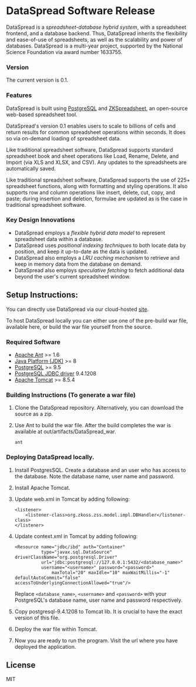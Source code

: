 # DataSpread Software Release 

DataSpread is a _spreadsheet-database hybrid system_, with a spreadsheet frontend, and a database backend. Thus, DataSpread inherits the flexibility and ease-of-use of spreadsheets, as well as the scalability and power of databases. DataSpread is a multi-year project, supported by the National Science Foundation via award number 1633755.

### Version
The current version is 0.1.

### Features
DataSpread is built using [PostgreSQL][postgressite] and [ZKSpreadsheet][zksite], an open-source web-based spreadsheet tool.

DataSpread's version 0.1 enables users to scale to billions of cells and return results for common spreadsheet operations within seconds. It does so via on-demand loading of spreadsheet data.


Like traditional spreadsheet software, DataSpread supports standard spreadsheet book and sheet  operations like Load, Rename, Delete, and Import (via XLS and XLSX, and CSV). Any updates to the spreadsheets are automatically saved.

Like traditional spreadsheet software, DataSpread supports the use of 225+ spreadsheet functions, along with formatting and styling operations. It also supports row and column operations like insert, delete, cut, copy, and paste; during insertion and deletion, formulae are updated as is the case in traditional spreadsheet software.

### Key Design Innovations

* DataSpread employs a _flexible hybrid data model_ to represent spreadsheet data within a database. 
* DataSpread uses _positional indexing techniques_ to both locate data by position, and keep it up-to-date as the data is updated. 
* DataSpread also employs a _LRU caching mechanism_ to retrieve and keep in memory data from the database on demand. 
* DataSpread also employs _speculative fetching_ to fetch additional data beyond the user's current spreadsheet window. 



## Setup Instructions:

You can directly use DataSpread via our cloud-hosted [site][siteinfo].

To host DataSpread locally you can either use one of the pre-build war file, available here, or build the war file yourself from the source.

### Required Software

* [Apache Ant][ant] >= 1.6
* [Java Platform (JDK)][java] >= 8
* [PostgreSQL][posrgres] >= 9.5
* [PostgreSQL JDBC driver][jdbc] 9.4.1208
* [Apache Tomcat][tomcat] >= 8.5.4


### Building Instructions (To generate a war file)

1. Clone the DataSpread repository. Alternatively, you can download the source as a zip. 

2. Use Ant to build the war file.  After the build completes the war is available at out/artifacts/DataSpread_war. 

	```
	ant
	```

### Deploying DataSpread locally. 


1. Install PostgresSQL.  Create a database and an user who has access to the database.  Note the database name, user name and password.  

2. Install Apache Tomcat. 

3. Update web.xml in Tomcat by adding following:

	```
	<listener>
	    <listener-class>org.zkoss.zss.model.impl.DBHandler</listener-class>
	</listener>
	```

4. Update context.xml in Tomcat by adding following:
	```
	<Resource name="jdbc/ibd" auth="Container"
	          type="javax.sql.DataSource" driverClassName="org.postgresql.Driver"
	          url="jdbc:postgresql://127.0.0.1:5432/<database_name>"
	          username="<username>" password="<password>"
                  maxTotal="20" maxIdle="10" maxWaitMillis="-1" defaultAutoCommit="false" accessToUnderlyingConnectionAllowed="true"/>
	```

	Replace `<database_name>`, `<username>` and `<password>` with your PostgreSQL's database name, user name and password respectively.

5. Copy postgresql-9.4.1208 to Tomcat lib. It is crucial to have the exact version of this file. 
 
6. Deploy the war file within Tomcat. 

7. Now you are ready to run the program. Visit the url where you have deployed the application. 


License
----
MIT

[jdbc]: https://jdbc.postgresql.org/download/postgresql-9.4.1208.jar
[ant]: https://ant.apache.org/bindownload.cgi
[tomcat]: http://tomcat.apache.org/download-80.cgi
[java]: http://www.oracle.com/technetwork/java/javase/downloads/index-jsp-138363.html
[posrgres]:[https://www.postgresql.org/download/]
[siteinfo]: http://kite.cs.illinois.edu:8080
[zksite]: https://www.zkoss.org/product/zkspreadsheet
[postgressite]: https://www.postgresql.org/